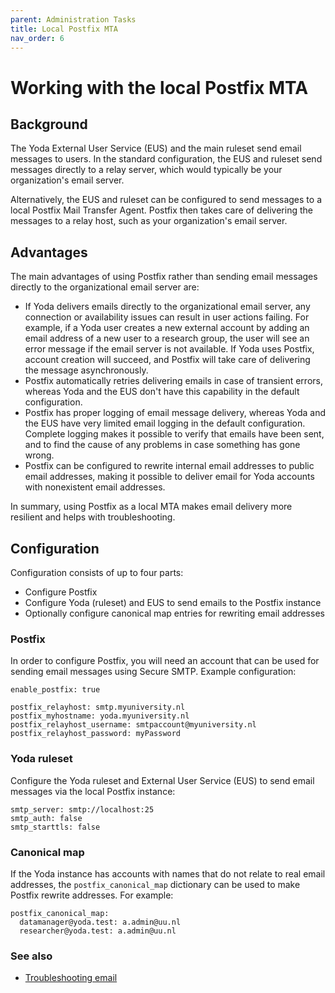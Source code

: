 ```yaml
---
parent: Administration Tasks
title: Local Postfix MTA
nav_order: 6
---
```

# Working with the local Postfix MTA

## Background

The Yoda External User Service (EUS) and the main ruleset send email messages to users. In the standard
configuration, the EUS and ruleset send messages directly to a relay server, which would typically
be your organization's email server.

Alternatively, the EUS and ruleset can be configured to send messages to a local Postfix Mail Transfer
Agent. Postfix then takes care of delivering the messages to a relay host, such as your organization's
email server.

## Advantages

The main advantages of using Postfix rather than sending email messages directly to the organizational
email server are:
* If Yoda delivers emails directly to the organizational email server, any connection or availability issues
  can result in user actions failing. For example, if a Yoda user creates a new external account by adding
  an email address of a new user to a research group, the user will see an error message if the email server
  is not available. If Yoda uses Postfix, account creation will succeed, and Postfix will take care of delivering
  the message asynchronously.
* Postfix automatically retries delivering emails in case of transient errors, whereas Yoda and the EUS don't
  have this capability in the default configuration.
* Postfix has proper logging of email message delivery, whereas Yoda and the EUS have very limited email logging
  in the default configuration. Complete logging makes it possible to verify that emails have been sent, and
  to find the cause of any problems in case something has gone wrong.
* Postfix can be configured to rewrite internal email addresses to public email addresses, making it possible
  to deliver email for Yoda accounts with nonexistent email addresses.

In summary, using Postfix as a local MTA makes email delivery more resilient and helps with troubleshooting.

## Configuration

Configuration consists of up to four parts:
* Configure Postfix
* Configure Yoda (ruleset) and EUS to send emails to the Postfix instance
* Optionally configure canonical map entries for rewriting email addresses

### Postfix

In order to configure Postfix, you will need an account that can be used for sending email messages using
Secure SMTP. Example configuration:

```
enable_postfix: true

postfix_relayhost: smtp.myuniversity.nl
postfix_myhostname: yoda.myuniversity.nl
postfix_relayhost_username: smtpaccount@myuniversity.nl
postfix_relayhost_password: myPassword
```

### Yoda ruleset

Configure the Yoda ruleset and External User Service (EUS) to send email messages
via the local Postfix instance:

```
smtp_server: smtp://localhost:25
smtp_auth: false
smtp_starttls: false
```

### Canonical map

If the Yoda instance has accounts with names that do not relate to real email addresses,
the `postfix_canonical_map` dictionary can be used to make Postfix rewrite addresses.
For example:

```
postfix_canonical_map:
  datamanager@yoda.test: a.admin@uu.nl
  researcher@yoda.test: a.admin@uu.nl
```

### See also

* [Troubleshooting email](troubleshooting-email.md)
